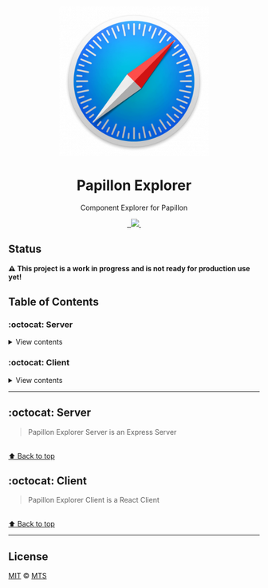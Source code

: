 <p align="center">
  <img width="300px" src="/logo.png">
</p>

<h1 align="center">Papillon Explorer</h1>

<p align="center">Component Explorer for Papillon</p>

<p align="center">
  <a aria-label="travis build" href="https://travis-ci.org/mts/papillon-explorer">
    <img alt="" src="https://img.shields.io/travis/mts/papillon-explorer.svg?logo=travis">
  </a>

  <a aria-label="last commit" href="https://github.com/mts/papillon-explorer/commits/master">
    <img alt="" src="https://img.shields.io/github/last-commit/mts/papillon-explorer.svg">
  </a>

  <a aria-label="contributors graph" href="https://github.com/mts/papillon-explorer/graphs/contributors">
    <img src="https://img.shields.io/github/contributors/mts/papillon-explorer.svg">
  </a>

  <a aria-label="license" href="https://github.com/mts/papillon-explorer/blob/master/LICENSE">
    <img src="https://img.shields.io/github/license/mts/papillon-explorer.svg" alt="">
  </a>
</p>

## Status

**⚠️ This project is a work in progress and is not ready for production use yet!**

## Table of Contents

### :octocat: Server

<details>
<summary>View contents</summary>

* [`Server`](#server)

</details>

### :octocat: Client

<details>
<summary>View contents</summary>

* [`Client`](#client)

</details>

---

## :octocat: Server

> Papillon Explorer Server is an Express Server

<br>[⬆ Back to top](#table-of-contents)

## :octocat: Client

> Papillon Explorer Client is a React Client

<br>[⬆ Back to top](#table-of-contents)

---

## License

[MIT](./LICENSE) &copy; [MTS](https://github.com/mts)

[lerna]: https://github.com/lerna/lerna/
